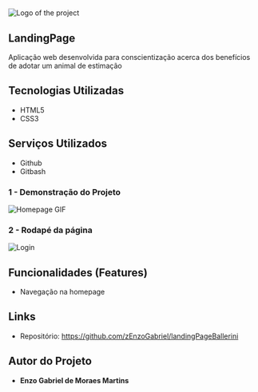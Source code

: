# 
![Logo of the project](https://github.com/zEnzoGabriel/landingPageBallerini/blob/main/midia/readme/logoReadme.png)


## LandingPage
 Aplicação web desenvolvida para conscientização acerca dos benefícios de adotar um animal de estimação


## Tecnologias Utilizadas

* HTML5
* CSS3

## Serviços Utilizados

* Github
* Gitbash


### 1 - Demonstração do Projeto

![Homepage GIF](https://github.com/zEnzoGabriel/landingPageBallerini/blob/main/midia/readme/gifHomePageReadme.gif)

### 2 - Rodapé da página

![Login](https://github.com/zEnzoGabriel/landingPageBallerini/blob/main/midia/readme/footer.png)


## Funcionalidades (Features)

 - Navegação na homepage
 


## Links
  - Repositório: https://github.com/zEnzoGabriel/landingPageBallerini
   

 

  ## Autor do Projeto

  * **Enzo Gabriel de Moraes Martins** 

 
